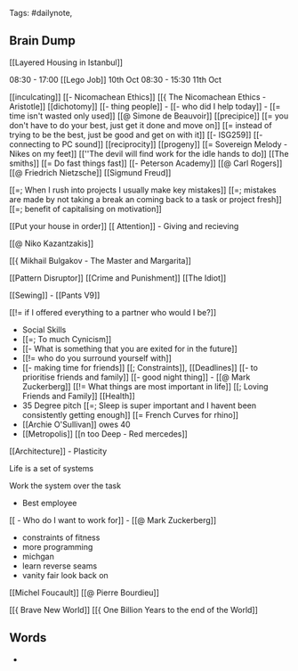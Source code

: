 
Tags: #dailynote,
## Brain Dump

[[Layered Housing in Istanbul]]


08:30 - 17:00 [[Lego Job]] 10th Oct
08:30 - 15:30 11th Oct

[[inculcating]]
[[- Nicomachean Ethics]]
[[{ The Nicomachean Ethics - Aristotle]]
[[dichotomy]]
[[- thing people]] -
[[- who did I help today]] -
[[= time isn't wasted only used]]
[[@ Simone de Beauvoir]]
[[precipice]]
[[= you don't have to do your best, just get it done and move on]]
[[= instead of trying to be the best, just be good and get on with it]]
[[- ISG259]]
[[- connecting to PC sound]]
[[reciprocity]]
[[progeny]]
[[= Sovereign Melody - Nikes on my feet]]
[[''The devil will find work for the idle hands to do]] [[The smiths]]
[[= Do fast things fast]] 
[[- Peterson Academy]]
[[@ Carl Rogers]]
[[@ Friedrich Nietzsche]]
[[Sigmund Freud]]

[[=; When I rush into projects I usually make key mistakes]]
[[=; mistakes are made by not taking a break an coming back to a task or project fresh]]
[[=; benefit of capitalising on motivation]]

[[Put your house in order]]
[[ Attention]] - Giving and recieving


[[@ Niko Kazantzakis]]

[[{ Mikhail Bulgakov - The Master and Margarita]]

[[Pattern Disruptor]] 
[[Crime and Punishment]]
[[The Idiot]]



[[Sewing]] - [[Pants V9]]

[[!= if I offered everything to a partner who would I be?]]
- Social Skills
- [[=; To much Cynicism]]
- [[- What is something that you are exited for in the future]]
- [[!= who do you surround yourself with]]
- [[- making time for friends]]
[[; Constraints]], [[Deadlines]]
[[- to prioritise friends and family]]
[[- good night thing]] - [[@ Mark Zuckerberg]]
[[!= What things are most important in life]]
[[; Loving Friends and Family]]
[[Health]]
- 35 Degree pitch
[[=; Sleep is super important and I havent been consistently getting enough]]
[[= French Curves for rhino]]
- [[Archie O'Sullivan]] owes 40
- [[Metropolis]]
[[n too Deep - Red mercedes]]


[[Architecture]] - Plasticity



Life is a set of systems

Work the system over the task 
- Best employee


[[ - Who do I want to work for]] - [[@ Mark Zuckerberg]]
- constraints of fitness
- more programming
- michgan
- learn reverse seams
- vanity fair look back on 

[[Michel Foucault]]
[[@ Pierre Bourdieu]]

[[{ Brave New World]]
[[{ One Billion Years to the end of the World]]

## Words
- 


